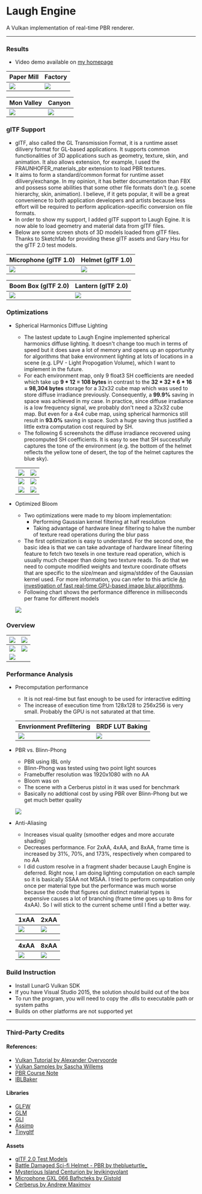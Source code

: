 # Laugh Engine

A Vulkan implementation of real-time PBR renderer.

---

### Results

* Video demo available on [my homepage](http://jian-ru.github.io/)

| Paper Mill | Factory |
| --- | --- |
| ![](docs/paper_mill.png) | ![](docs/factory.png) |

| Mon Valley | Canyon |
| --- | --- |
| ![](docs/mon_valley.png) | ![](docs/canyon.png) |

### glTF Support

* glTF, also called the GL Transmission Format, it is a runtime asset dilivery format for GL-based applications. It supports common functionalities of 3D applications such as geometry, texture, skin, and animation. It also allows extension, for example, I used the FRAUNHOFER_materials_pbr extension to load PBR textures.
* It aims to form a standard/common format for runtime asset dilivery/exchange. In my opinion, it has better documentation than FBX and possess some abilities that some other file formats don't (e.g. scene hierarchy, skin, animation). I believe, if it gets popular, it will be a great convenience to both application developers and artists because less effort will be required to perform application-specific conversion on file formats.
* In order to show my support, I added glTF support to Laugh Egine. It is now able to load geometry and material data from glTF files.
* Below are some screen shots of 3D models loaded from glTF files. Thanks to Sketchfab for providing these glTF assets and Gary Hsu for the glTF 2.0 test models.

| Microphone (glTF 1.0) | Helmet (glTF 1.0) |
| --- | --- |
| ![](docs/gltf_demo001.png) | ![](docs/damagedHelmet.png) |

| Boom Box (glTF 2.0) | Lantern (glTF 2.0) |
| --- | --- |
| ![](docs/boomBox.png) | ![](docs/lantern.png) |

### Optimizations

* Spherical Harmonics Diffuse Lighting
  * The lastest update to Laugh Engine implemented spherical harmonics diffuse lighting. It doesn't change too much in terms of speed but it does save a lot of memory and opens up an opportunity for algorithms that bake environment lighting at lots of locations in a scene (e.g. LPV - Light Propogation Volume), which I want to implement in the future.
  * For each environment map, only 9 float3 SH coefficients are needed which take up **9 * 12 = 108 bytes** in contrast to the **32 * 32 * 6 * 16 = 98,304 bytes** storage for a 32x32 cube map which was used to store diffuse irradiance previously. Consequently, a **99.9%** saving in space was achieved in my case. In practice, since diffuse irradiance is a low frequency signal, we probably don't need a 32x32 cube map. But even for a 4x4 cube map, using spherical harmonics still result in **93.0%** saving in space. Such a huge saving thus justified a little extra computation cost required by SH.
  * The following 6 screenshots the diffuse irradiance recovered using precomputed SH coefficients. It is easy to see that SH successfully captures the tone of the environment (e.g. the bottom of the helmet reflects the yellow tone of desert, the top of the helmet captures the blue sky).
  
  | ![](docs/sh_helmet1.png) | ![](docs/sh_helmet2.png) |
  | --- | --- |
  | ![](docs/sh_helmet3.png) | ![](docs/sh_helmet4.png) |
  | ![](docs/sh_helmet5.png) | ![](docs/sh_helmet6.png) |
  
* Optimized Bloom
  * Two optimizations were made to my bloom implementation:
    * Performing Gaussian kernel filtering at half resolution
    * Taking advantage of hardware linear filtering to halve the number of texture read operations during the blur pass
  * The first optimization is easy to understand. For the second one, the basic idea is that we can take advantage of hardware linear filtering feature to fetch two texels in one texture read operation, which is usually much cheaper than doing two texture reads. To do that we need to compute modified weights and texture coordinate offsets that are specific to the size/mean and sigma/stddev of the Gaussian kernel used. For more information, you can refer to this article [An investigation of fast real-time GPU-based image blur algorithms](https://software.intel.com/en-us/blogs/2014/07/15/an-investigation-of-fast-real-time-gpu-based-image-blur-algorithms).
  * Following chart shows the performance difference in milliseconds per frame for different models
  
  ![](docs/perf_bloom_optimization.png)

### Overview

| ![](docs/how_it_work0.png) | ![](docs/how_it_work1.png) |
| --- | --- |
| ![](docs/how_it_work3.png) | ![](docs/how_it_work2.png) |
| ![](docs/how_it_work4.png) |

### Performance Analysis

* Precomputation performance
  * It is not real-time but fast enough to be used for interactive editting
  * The increase of execution time from 128x128 to 256x256 is very small. Probably the GPU is not saturated at that time.
  
  | Envrionment Prefiltering | BRDF LUT Baking |
  | --- | --- |
  | ![](docs/perf_env.png) | ![](docs/brdf_perf.png) |

* PBR vs. Blinn-Phong
  * PBR using IBL only
  * Blinn-Phong was tested using two point light sources
  * Framebuffer resolution was 1920x1080 with no AA
  * Bloom was on
  * The scene with a Cerberus pistol in it was used for benchmark
  * Basically no addtional cost by using PBR over Blinn-Phong but we get much better quality
  
  ![](docs/pbr_vs_blinnphong.png)
  
* Anti-Aliasing
  * Increases visual quality (smoother edges and more accurate shading)
  * Decreases performance. For 2xAA, 4xAA, and 8xAA, frame time is increased by 31%, 70%, and 173%, respectively when compared to no AA
  * I did custom resolve in a fragment shader because Laugh Engine is deferred. Right now, I am doing lighting computation on each sample so it is basically SSAA not MSAA. I tried to perform computation only once per material type but the performance was much worse because the code that figures out distinct material types is expensive causes a lot of branching (frame time goes up to 8ms for 4xAA). So I will stick to the current scheme until I find a better way.
  
  | 1xAA | 2xAA |
  | --- | --- |
  | ![](docs/1xaa.png) | ![](docs/2xaa.png) |
  
  | 4xAA | 8xAA |
  | --- | --- |
  | ![](docs/4xaa.png) | ![](docs/8xaa.png) |

### Build Instruction

* Install LunarG Vulkan SDK
* If you have Visual Studio 2015, the solution should build out of the box
* To run the program, you will need to copy the .dlls to executable path or system paths
* Builds on other platforms are not supported yet

---

### Third-Party Credits

#### References:
* [Vulkan Tutorial by Alexander Overvoorde](https://vulkan-tutorial.com)
* [Vulkan Samples by Sascha Willems](https://github.com/SaschaWillems/Vulkan)
* [PBR Course Note](http://blog.selfshadow.com/publications/s2013-shading-course/karis/s2013_pbs_epic_notes_v2.pdf)
* [IBLBaker](https://github.com/derkreature/IBLBaker)

#### Libraries
* [GLFW](http://www.glfw.org/)
* [GLM](http://glm.g-truc.net/0.9.8/index.html)
* [GLI](http://gli.g-truc.net/0.8.2/index.html)
* [Assimp](http://www.assimp.org/)
* [Tinygltf](https://github.com/syoyo/tinygltfloader)

#### Assets
* [glTF 2.0 Test Models](https://github.com/sbtron/BabylonJS-glTFLoader/tree/master/models/2.0)
* [Battle Damaged Sci-fi Helmet - PBR by theblueturtle_](https://sketchfab.com/theblueturtle_)
* [Mysterious Island Centurion by levikingvolant](https://sketchfab.com/levikingvolant)
* [Microphone GXL 066 Bafhcteks by Gistold](https://sketchfab.com/gistold)
* [Cerberus by Andrew Maximov](http://artisaverb.info/Cerberus.html)
